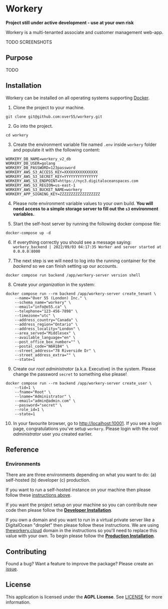 # Workery
**Project still under active development - use at your own risk**

Workery is a multi-tenanted associate and customer management web-app.

TODO SCREENSHOTS

## Purpose
TODO

## Installation
Workery can be installed on all operating systems supporting [Docker](https://www.docker.com).

1. Clone the project to your machine.

  ```shell
  git clone git@github.com:over55/workery.git
  ```

2. Go into the project.

  ```shell
  cd workery
  ```

3. Create the environment variable file named `.env` inside `workery` folder and populate it with the following content:

  ```text
  WORKERY_DB_NAME=workery_v2_db
  WORKERY_DB_USER=golang
  WORKERY_DB_PASSWORD=123password
  WORKERY_AWS_S3_ACCESS_KEY=XXXXXXXXXXXXXXX
  WORKERY_AWS_S3_SECRET_KEY=YYYYYYYYYYYYYYY
  WORKERY_AWS_S3_ENDPOINT=https://nyc3.digitaloceanspaces.com
  WORKERY_AWS_S3_REGION=us-east-1
  WORKERY_AWS_S3_BUCKET_NAME=workery
  WORKERY_APP_SIGNING_KEY=ZZZZZZZZZZZZZZZZZZ
  ```

4. Please note environment variable values to your own build. **You will need access to a simple storage server to fill out the `s3` environment variables.**

5. Start the self-host server by running the following docker compose file:

  ```shell
  docker-compose up -d
  ```

6. If everything correctly you should see a message saying: `workery_backend | 2022/09/03 04:17:35 Worker and server started at 0.0.0.0:8000
  `

7. The next step is we will need to log into the running container for the *backend* so we can finish setting up our accounts.

  ```shell
  docker compose run backend /app/workery-server version shell
  ```

8. Create your *organization* in the system:

  ```shell
  docker compose run --rm backend /app/workery-server create_tenant \
      --name="Over 55 (London) Inc." \
      --schema_name="workery" \
      --email="info@o55.ca" \
      --telephone="123-456-7898" \
      --timezone="utc" \
      --address_country="Canada" \
      --address_region="Ontario" \
      --address_locality="London" \
      --area_served="Middlesex" \
      --available_language="en" \
      --post_office_box_number="" \
      --postal_code="N6H1B4" \
      --street_address="78 Riverside Dr" \
      --street_address_extra="" \
      --state=1
  ```

9. Create our *root administrator* (a.k.a. Executive) in the system. Please change the password `secret` to something else please!

  ```shell
  docker compose run --rm backend /app/workery-server create_user \
      --tid=1 \
      --fname="Root" \
      --lname="Administrator" \
      --email="admin@admin.com" \
      --password="secret" \
      --role_id=1 \
      --state=1
  ```

10. In your favourite browser, go to [http://localhost:10001](http://localhost:10001). If you see a login page, congratulations you've setup `workery`. Please login with the *root administrator* user you created earlier.

## Reference
### Environments
There are are three environments depending on what you want to do: (a) self-hosted (b) developer (c) production.

If you want to run a self-hosted instance on your machine then please follow these [instructions above](#Installation).

If you want the project setup on your machine so you can contribute new code then please follow the [**Developer Installation**](/docs/dev/installation.md).

If you own a domain and you want to run in a virtual private server like a DigitalOcean "droplet" then please follow these instructions. We are using [theworkery.cloud](https://theworkery.cloud/api/v1/version) domain in the instructions so you'll need to replace this value with your own. To begin please follow the [**Production Installation**](/docs/prod/installation.md).

## Contributing

Found a bug? Want a feature to improve the package? Please create an [issue](https://github.com/over55/workery/issues).

## License
This application is licensed under the **AGPL License**. See [LICENSE](LICENSE) for more information.
